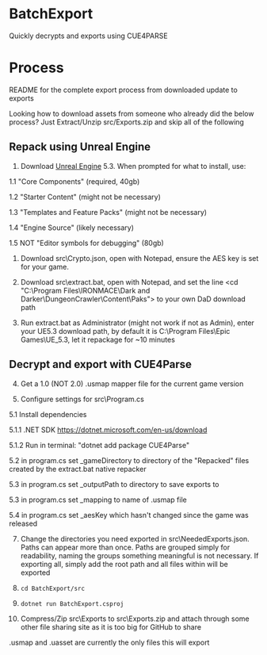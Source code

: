 # BatchExport
 Quickly decrypts and exports using CUE4PARSE

# Process

README for the complete export process from downloaded update to exports

Looking how to download assets from someone who already did the below process? Just Extract/Unzip src/Exports.zip and skip all of the following

## Repack using Unreal Engine
1. Download [Unreal Engine](https://www.unrealengine.com/en-US/download) 5.3. When prompted for what to install, use:

1.1 "Core Components" (required, 40gb)

1.2 "Starter Content" (might not be necessary)

1.3 "Templates and Feature Packs" (might not be necessary)

1.4 "Engine Source" (likely necessary)

1.5 NOT "Editor symbols for debugging" (80gb)
1. Download src\Crypto.json, open with Notepad, ensure the AES key is set for your game.

2. Download src\extract.bat, open with Notepad, and set the line <cd "C:\Program Files\IRONMACE\Dark and Darker\DungeonCrawler\Content\Paks"> to your own DaD download path

3. Run extract.bat as Administrator (might not work if not as Admin), enter your UE5.3 download path, by default it is C:\Program Files\Epic Games\UE_5.3, let it repackage for ~10 minutes

## Decrypt and export with CUE4Parse
4. Get a 1.0 (NOT 2.0) .usmap mapper file for the current game version
   
6. Configure settings for src\Program.cs
   
5.1 Install dependencies
   
5.1.1 .NET SDK https://dotnet.microsoft.com/en-us/download
   
5.1.2 Run in terminal: "dotnet add package CUE4Parse"
   
5.2 in program.cs set _gameDirectory to directory of the "Repacked" files created by the extract.bat native repacker
   
5.3 in program.cs set _outputPath to directory to save exports to
   
5.3 in program.cs set _mapping to name of .usmap file
   
5.4 in program.cs set _aesKey which hasn't changed since the game was released
  
7. Change the directories you need exported in src\NeededExports.json. Paths can appear more than once. Paths are grouped simply for readability, naming the groups something meaningful is not necessary. If exporting all, simply add the root path and all files within will be exported
   
8. `cd BatchExport/src`
   
9.  `dotnet run BatchExport.csproj`
    
10. Compress/Zip src\Exports to src\Exports.zip and attach through some other file sharing site as it is too big for GitHub to share

.usmap and .uasset are currently the only files this will export
